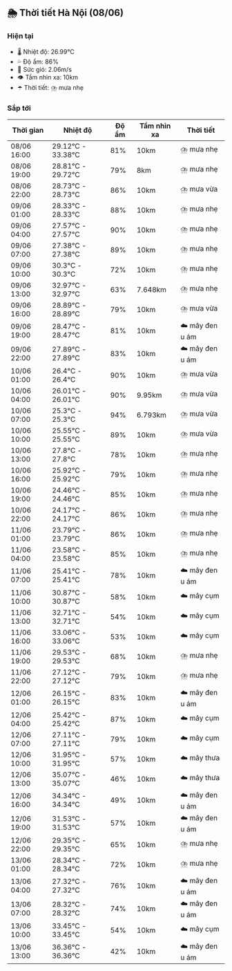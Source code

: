 ## 🌦️ Thời tiết Hà Nội (08/06)

### Hiện tại

- 🌡️ Nhiệt độ: 26.99℃
- 💦 Độ ẩm: 86%
- 💨 Sức gió: 2.06m/s
- 👁️ Tầm nhìn xa: 10km
- ☂️ Thời tiết: ⛈️ mưa nhẹ

### Sắp tới

| Thời gian | Nhiệt độ | Độ ẩm | Tầm nhìn xa | Thời tiết |
| --- | --- | --- | --- | --- |
| 08/06 16:00 | 29.12℃ - 33.38℃ | 81% | 10km | ⛈️ mưa nhẹ |
| 08/06 19:00 | 28.81℃ - 29.72℃ | 79% | 8km | ⛈️ mưa nhẹ |
| 08/06 22:00 | 28.73℃ - 28.73℃ | 86% | 10km | ⛈️ mưa vừa |
| 09/06 01:00 | 28.33℃ - 28.33℃ | 88% | 10km | ⛈️ mưa nhẹ |
| 09/06 04:00 | 27.57℃ - 27.57℃ | 90% | 10km | ⛈️ mưa nhẹ |
| 09/06 07:00 | 27.38℃ - 27.38℃ | 89% | 10km | ⛈️ mưa nhẹ |
| 09/06 10:00 | 30.3℃ - 30.3℃ | 72% | 10km | ⛈️ mưa nhẹ |
| 09/06 13:00 | 32.97℃ - 32.97℃ | 63% | 7.648km | ⛈️ mưa nhẹ |
| 09/06 16:00 | 28.89℃ - 28.89℃ | 79% | 10km | ⛈️ mưa vừa |
| 09/06 19:00 | 28.47℃ - 28.47℃ | 81% | 10km | ☁️ mây đen u ám |
| 09/06 22:00 | 27.89℃ - 27.89℃ | 83% | 10km | ☁️ mây đen u ám |
| 10/06 01:00 | 26.4℃ - 26.4℃ | 90% | 10km | ⛈️ mưa vừa |
| 10/06 04:00 | 26.01℃ - 26.01℃ | 90% | 9.95km | ⛈️ mưa vừa |
| 10/06 07:00 | 25.3℃ - 25.3℃ | 94% | 6.793km | ⛈️ mưa vừa |
| 10/06 10:00 | 25.55℃ - 25.55℃ | 89% | 10km | ⛈️ mưa vừa |
| 10/06 13:00 | 27.8℃ - 27.8℃ | 78% | 10km | ⛈️ mưa nhẹ |
| 10/06 16:00 | 25.92℃ - 25.92℃ | 79% | 10km | ⛈️ mưa nhẹ |
| 10/06 19:00 | 24.46℃ - 24.46℃ | 85% | 10km | ⛈️ mưa nhẹ |
| 10/06 22:00 | 24.17℃ - 24.17℃ | 86% | 10km | ⛈️ mưa nhẹ |
| 11/06 01:00 | 23.79℃ - 23.79℃ | 86% | 10km | ⛈️ mưa nhẹ |
| 11/06 04:00 | 23.58℃ - 23.58℃ | 85% | 10km | ⛈️ mưa nhẹ |
| 11/06 07:00 | 25.41℃ - 25.41℃ | 78% | 10km | ☁️ mây đen u ám |
| 11/06 10:00 | 30.87℃ - 30.87℃ | 58% | 10km | ☁️ mây cụm |
| 11/06 13:00 | 32.71℃ - 32.71℃ | 54% | 10km | ☁️ mây cụm |
| 11/06 16:00 | 33.06℃ - 33.06℃ | 53% | 10km | ☁️ mây cụm |
| 11/06 19:00 | 29.53℃ - 29.53℃ | 68% | 10km | ⛈️ mưa nhẹ |
| 11/06 22:00 | 27.12℃ - 27.12℃ | 79% | 10km | ⛈️ mưa nhẹ |
| 12/06 01:00 | 26.15℃ - 26.15℃ | 83% | 10km | ☁️ mây đen u ám |
| 12/06 04:00 | 25.42℃ - 25.42℃ | 87% | 10km | ☁️ mây cụm |
| 12/06 07:00 | 27.11℃ - 27.11℃ | 79% | 10km | ☁️ mây cụm |
| 12/06 10:00 | 31.95℃ - 31.95℃ | 57% | 10km | ☁️ mây thưa |
| 12/06 13:00 | 35.07℃ - 35.07℃ | 46% | 10km | ☁️ mây thưa |
| 12/06 16:00 | 34.34℃ - 34.34℃ | 49% | 10km | ☁️ mây đen u ám |
| 12/06 19:00 | 31.53℃ - 31.53℃ | 57% | 10km | ☁️ mây đen u ám |
| 12/06 22:00 | 29.35℃ - 29.35℃ | 65% | 10km | ⛈️ mưa nhẹ |
| 13/06 01:00 | 28.34℃ - 28.34℃ | 72% | 10km | ⛈️ mưa nhẹ |
| 13/06 04:00 | 27.32℃ - 27.32℃ | 76% | 10km | ☁️ mây đen u ám |
| 13/06 07:00 | 28.32℃ - 28.32℃ | 74% | 10km | ☁️ mây đen u ám |
| 13/06 10:00 | 33.45℃ - 33.45℃ | 54% | 10km | ☁️ mây cụm |
| 13/06 13:00 | 36.36℃ - 36.36℃ | 42% | 10km | ☁️ mây đen u ám |
